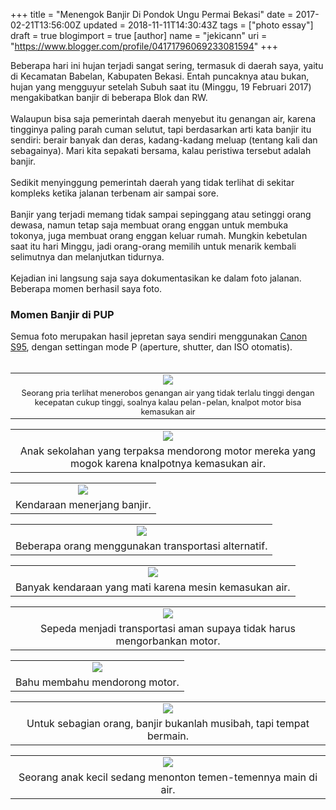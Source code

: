 +++
title = "Menengok Banjir Di Pondok Ungu Permai Bekasi"
date = 2017-02-21T13:56:00Z
updated = 2018-11-11T14:30:43Z
tags = ["photo essay"]
draft = true
blogimport = true 
[author]
	name = "jekicann"
	uri = "https://www.blogger.com/profile/04171796069233081594"
+++

Beberapa hari ini hujan terjadi sangat sering, termasuk di daerah saya, yaitu di Kecamatan Babelan, Kabupaten Bekasi. Entah puncaknya atau bukan, hujan yang mengguyur setelah Subuh saat itu (Minggu, 19 Februari 2017) mengakibatkan banjir di beberapa Blok dan RW.<br /><br />Walaupun bisa saja pemerintah daerah menyebut itu genangan air, karena tingginya paling parah cuman selutut, tapi berdasarkan arti kata banjir itu sendiri: berair banyak dan deras, kadang-kadang meluap (tentang kali dan sebagainya). Mari kita sepakati bersama, kalau peristiwa tersebut adalah banjir.<br /><br />Sedikit menyinggung pemerintah daerah yang tidak terlihat di sekitar kompleks ketika jalanan terbenam air sampai sore.<br /><br />Banjir yang terjadi memang tidak sampai sepinggang atau setinggi orang dewasa, namun tetap saja membuat orang enggan untuk membuka tokonya, juga membuat orang enggan keluar rumah. Mungkin kebetulan saat itu hari Minggu, jadi orang-orang memilih untuk menarik kembali selimutnya dan melanjutkan tidurnya.<br /><br />Kejadian ini langsung saja saya dokumentasikan ke dalam foto jalanan. Beberapa momen berhasil saya foto.<br /><h3>Momen Banjir di PUP</h3><div>Semua foto merupakan hasil jepretan&nbsp;saya sendiri&nbsp;menggunakan&nbsp;<a href="http://www.delapanpx.com/2017/02/review-canon-s95-untuk-street.html" rel="" target="_blank">Canon S95</a>, dengan settingan mode P (aperture, shutter, dan ISO otomatis).</div><div><br /></div><div><table align="center" cellpadding="0" cellspacing="0" class="tr-caption-container" style="margin-left: auto; margin-right: auto; text-align: center;"><tbody><tr><td style="text-align: center;"><a href="https://4.bp.blogspot.com/-aqLWxf-9Do4/WRFkWa83V3I/AAAAAAAAX6Q/O6443Mpa-kwYcKzsEMDi5kR3K8lVIJJ9gCKgB/s1600/IMG_9631.jpg" imageanchor="1" style="margin-left: auto; margin-right: auto;"><img border="0" src="https://4.bp.blogspot.com/-aqLWxf-9Do4/WRFkWa83V3I/AAAAAAAAX6Q/O6443Mpa-kwYcKzsEMDi5kR3K8lVIJJ9gCKgB/s1600/IMG_9631.jpg" /></a></td></tr><tr><td class="tr-caption" style="font-size: 12.8px;">Seorang pria terlihat menerobos genangan air yang tidak terlalu tinggi dengan kecepatan cukup tinggi, soalnya kalau pelan-pelan, knalpot motor bisa kemasukan air</td></tr></tbody></table></div><table align="center" cellpadding="0" cellspacing="0" class="tr-caption-container" style="margin-left: auto; margin-right: auto; text-align: center;"><tbody><tr><td style="text-align: center;"><a href="https://2.bp.blogspot.com/-BS0Sm2MDk90/WRFkebrIMJI/AAAAAAAAX6U/LXQ4mfHUgxsfKljoB45ualvdahpItc5rgCKgB/s1600/IMG_9665.jpg" imageanchor="1" style="margin-left: auto; margin-right: auto;"><img border="0" src="https://2.bp.blogspot.com/-BS0Sm2MDk90/WRFkebrIMJI/AAAAAAAAX6U/LXQ4mfHUgxsfKljoB45ualvdahpItc5rgCKgB/s1600/IMG_9665.jpg" /></a></td></tr><tr><td class="tr-caption" style="text-align: center;">Anak sekolahan yang terpaksa mendorong motor mereka yang mogok karena knalpotnya kemasukan air.</td></tr></tbody></table><div class="separator" style="clear: both; text-align: center;"></div><div><table align="center" cellpadding="0" cellspacing="0" class="tr-caption-container" style="margin-left: auto; margin-right: auto; text-align: center;"><tbody><tr><td style="text-align: center;"><a href="https://3.bp.blogspot.com/-bgRUr6h13Xc/WRFklSXRHtI/AAAAAAAAX6Y/Bzn34QpMgKofEPJeL_5uIwWBElRSsZvcgCKgB/s1600/IMG_9678.jpg" imageanchor="1" style="margin-left: auto; margin-right: auto;"><img border="0" src="https://3.bp.blogspot.com/-bgRUr6h13Xc/WRFklSXRHtI/AAAAAAAAX6Y/Bzn34QpMgKofEPJeL_5uIwWBElRSsZvcgCKgB/s1600/IMG_9678.jpg" /></a></td></tr><tr><td class="tr-caption" style="text-align: center;">Kendaraan menerjang banjir.</td></tr></tbody></table></div><div class="separator" style="clear: both; text-align: center;"></div><div><table align="center" cellpadding="0" cellspacing="0" class="tr-caption-container" style="margin-left: auto; margin-right: auto; text-align: center;"><tbody><tr><td style="text-align: center;"><a href="https://3.bp.blogspot.com/-wPa64iWPkJI/WRFksT95ZdI/AAAAAAAAX6g/-rm7eY7ujFQIgfgr_2GSklTUrQ_cWk1AgCKgB/s1600/IMG_9632.jpg" imageanchor="1" style="margin-left: auto; margin-right: auto;"><img border="0" src="https://3.bp.blogspot.com/-wPa64iWPkJI/WRFksT95ZdI/AAAAAAAAX6g/-rm7eY7ujFQIgfgr_2GSklTUrQ_cWk1AgCKgB/s1600/IMG_9632.jpg" /></a></td></tr><tr><td class="tr-caption" style="text-align: center;">Beberapa orang menggunakan transportasi alternatif.</td></tr></tbody></table></div><div class="separator" style="clear: both; text-align: center;"></div><div><table align="center" cellpadding="0" cellspacing="0" class="tr-caption-container" style="margin-left: auto; margin-right: auto; text-align: center;"><tbody><tr><td style="text-align: center;"><a href="https://2.bp.blogspot.com/-4zNsoLVMiTY/WRFkwbo6UcI/AAAAAAAAX6o/Ra9CAYJYoygbMJHn1XtYOVOq__6BhZf_wCKgB/s1600/IMG_9634.jpg" imageanchor="1" style="margin-left: auto; margin-right: auto;"><img border="0" src="https://2.bp.blogspot.com/-4zNsoLVMiTY/WRFkwbo6UcI/AAAAAAAAX6o/Ra9CAYJYoygbMJHn1XtYOVOq__6BhZf_wCKgB/s1600/IMG_9634.jpg" /></a></td></tr><tr><td class="tr-caption" style="text-align: center;">Banyak kendaraan yang mati karena mesin kemasukan air.</td></tr></tbody></table></div><div class="separator" style="clear: both; text-align: center;"></div><div><table align="center" cellpadding="0" cellspacing="0" class="tr-caption-container" style="margin-left: auto; margin-right: auto; text-align: center;"><tbody><tr><td style="text-align: center;"><a href="https://1.bp.blogspot.com/-o4_Rs11u25U/WRFk1H7jdFI/AAAAAAAAX6s/7xeqKuaZw-Qord2w-V2wPYnSgQLxpjAVwCKgB/s1600/IMG_9645.jpg" imageanchor="1" style="margin-left: auto; margin-right: auto;"><img border="0" src="https://1.bp.blogspot.com/-o4_Rs11u25U/WRFk1H7jdFI/AAAAAAAAX6s/7xeqKuaZw-Qord2w-V2wPYnSgQLxpjAVwCKgB/s1600/IMG_9645.jpg" /></a></td></tr><tr><td class="tr-caption" style="text-align: center;">Sepeda menjadi transportasi aman supaya tidak harus mengorbankan motor.</td></tr></tbody></table></div><div class="separator" style="clear: both; text-align: center;"></div><div><table align="center" cellpadding="0" cellspacing="0" class="tr-caption-container" style="margin-left: auto; margin-right: auto; text-align: center;"><tbody><tr><td style="text-align: center;"><a href="https://3.bp.blogspot.com/-xvilwu50SP4/WRFk6FzO4rI/AAAAAAAAX6w/Drb4gZA7rmQSwTPbzL5fjt74cJ6oV6MlACKgB/s1600/IMG_9685.jpg" imageanchor="1" style="margin-left: auto; margin-right: auto;"><img border="0" src="https://3.bp.blogspot.com/-xvilwu50SP4/WRFk6FzO4rI/AAAAAAAAX6w/Drb4gZA7rmQSwTPbzL5fjt74cJ6oV6MlACKgB/s1600/IMG_9685.jpg" /></a></td></tr><tr><td class="tr-caption" style="text-align: center;">Bahu membahu mendorong motor.</td></tr></tbody></table></div><div class="separator" style="clear: both; text-align: center;"></div><div><table align="center" cellpadding="0" cellspacing="0" class="tr-caption-container" style="margin-left: auto; margin-right: auto; text-align: center;"><tbody><tr><td style="text-align: center;"><a href="https://1.bp.blogspot.com/-h_t9h2eXVKU/WRFk-elhrrI/AAAAAAAAX60/uySRXvszAQcp_0_C9qFgfVCa-VptvPyygCKgB/s1600/IMG_9689.jpg" imageanchor="1" style="margin-left: auto; margin-right: auto;"><img border="0" src="https://1.bp.blogspot.com/-h_t9h2eXVKU/WRFk-elhrrI/AAAAAAAAX60/uySRXvszAQcp_0_C9qFgfVCa-VptvPyygCKgB/s1600/IMG_9689.jpg" /></a></td></tr><tr><td class="tr-caption" style="text-align: center;">Untuk sebagian orang, banjir bukanlah musibah, tapi tempat bermain.</td></tr></tbody></table></div><div class="separator" style="clear: both; text-align: center;"></div><div><table align="center" cellpadding="0" cellspacing="0" class="tr-caption-container" style="margin-left: auto; margin-right: auto; text-align: center;"><tbody><tr><td style="text-align: center;"><a href="https://4.bp.blogspot.com/-9b5hSyGgkjo/WRFlD9-SzVI/AAAAAAAAX64/-W9WxbQ8EVsWX8PTjfHWl26MsWoyo6TnwCKgB/s1600/IMG_9686.jpg" imageanchor="1" style="margin-left: auto; margin-right: auto;"><img border="0" src="https://4.bp.blogspot.com/-9b5hSyGgkjo/WRFlD9-SzVI/AAAAAAAAX64/-W9WxbQ8EVsWX8PTjfHWl26MsWoyo6TnwCKgB/s1600/IMG_9686.jpg" /></a></td></tr><tr><td class="tr-caption" style="text-align: center;">Seorang anak kecil sedang menonton temen-temennya main di air.</td></tr></tbody></table></div>
